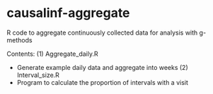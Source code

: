 # causalinf-aggregate
R code to aggregate continuously collected data for analysis with g-methods 

Contents:
(1) Aggregate_daily.R
 - Generate example daily data and aggregate into weeks
(2) Interval_size.R
 - Program to calculate the proportion of intervals with a visit
